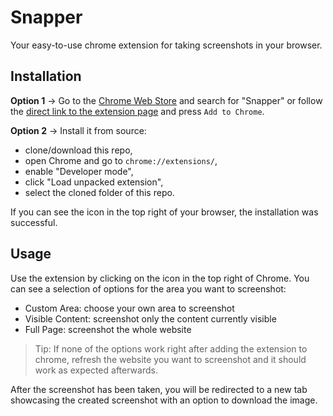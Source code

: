 # Snapper

Your easy-to-use chrome extension for taking screenshots in your browser.

## Installation

**Option 1** -> Go to the [Chrome Web Store](https://chrome.google.com/webstore/category/extensions) and search for "Snapper" or follow the [direct link to the extension page](https://chrome.google.com/webstore/detail/snapper/opchjelombkjeoleoaganhaofjgjnbod) and press `Add to Chrome`.

**Option 2** -> Install it from source:

- clone/download this repo,
- open Chrome and go to `chrome://extensions/`,
- enable "Developer mode",
- click "Load unpacked extension",
- select the cloned folder of this repo.

If you can see the icon in the top right of your browser, the installation was successful.

## Usage

Use the extension by clicking on the icon in the top right of Chrome. You can see a selection of options for
the area you want to screenshot:

- Custom Area: choose your own area to screenshot
- Visible Content: screenshot only the content currently visible
- Full Page: screenshot the whole website

> Tip: If none of the options work right after adding the extension to chrome, refresh the website you want to screenshot and it should work as expected afterwards.

After the screenshot has been taken, you will be redirected to a new tab showcasing the created screenshot with an option to download the image. 
